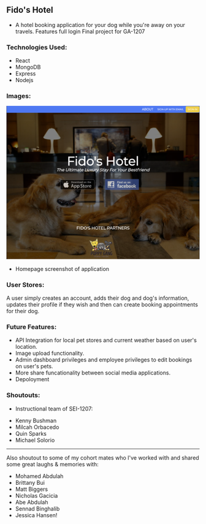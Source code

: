 ## Fido's Hotel

- A hotel booking application for your dog while you're away on your travels. Features full login Final project for GA-1207

### Technologies Used:

- React
- MongoDB
- Express
- Nodejs

### Images:

![](./src/images/fidoshotel.png)

- Homepage screenshot of application

### User Stores:

A user simply creates an account, adds their dog and dog's information, updates their profile if they wish and then can create booking appointments for their dog.

### Future Features:

- API Integration for local pet stores and current weather based on user's location.
- Image upload functionality.
- Admin dashboard privileges and employee privileges to edit bookings on user's pets.
- More share funcationality between social media applications.
- Depoloyment

### Shoutouts:

- Instructional team of SEI-1207:

* Kenny Bushman
* Milcah Orbacedo
* Quin Sparks
* Michael Solorio

---

Also shoutout to some of my cohort mates who I've worked with and shared some great laughs & memories with:

- Mohamed Abdulah
- Brittany Bui
- Matt Biggers
- Nicholas Gacicia
- Abe Abdulah
- Sennad Binghalib
- Jessica Hansen!
